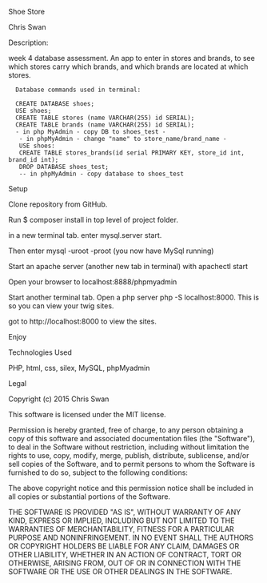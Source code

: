 
 Shoe Store

 Chris Swan

 Description:

week 4 database assessment. An app to enter in stores and brands, to see which stores carry which brands, and which brands are located at which stores.

      Database commands used in terminal:

      CREATE DATABASE shoes;
      USE shoes;
      CREATE TABLE stores (name VARCHAR(255) id SERIAL);
      CREATE TABLE brands (name VARCHAR(255) id SERIAL);
      - in php MyAdmin - copy DB to shoes_test -  
       - in phpMyAdmin - change "name" to store_name/brand_name -
       USE shoes:
       CREATE TABLE stores_brands(id serial PRIMARY KEY, store_id int, brand_id int);
       DROP DATABASE shoes_test;
       -- in phpMyAdmin - copy database to shoes_test


 Setup

 Clone repository from GitHub.

 Run $ composer install in top level of project folder.

 in a new terminal tab. enter mysql.server start.

 Then enter mysql -uroot -proot (you now have MySql running)

 Start an apache server (another new tab in terminal) with apachectl start

 Open your browser to localhost:8888/phpmyadmin

 Start another terminal tab. Open a php server php -S localhost:8000. This is so you can view your twig sites.

 got to http://localhost:8000 to view the sites.

 Enjoy

 Technologies Used

 PHP, html, css, silex, MySQL, phpMyadmin

 Legal

 Copyright (c) 2015 Chris Swan

 This software is licensed under the MIT license.

 Permission is hereby granted, free of charge, to any person obtaining a copy of this software and associated documentation files (the "Software"), to deal in the Software without restriction, including without limitation the rights to use, copy, modify, merge, publish, distribute, sublicense, and/or sell copies of the Software, and to permit persons to whom the Software is furnished to do so, subject to the following conditions:

 The above copyright notice and this permission notice shall be included in all copies or substantial portions of the Software.

 THE SOFTWARE IS PROVIDED "AS IS", WITHOUT WARRANTY OF ANY KIND, EXPRESS OR IMPLIED, INCLUDING BUT NOT LIMITED TO THE WARRANTIES OF MERCHANTABILITY, FITNESS FOR A PARTICULAR PURPOSE AND NONINFRINGEMENT. IN NO EVENT SHALL THE AUTHORS OR COPYRIGHT HOLDERS BE LIABLE FOR ANY CLAIM, DAMAGES OR OTHER LIABILITY, WHETHER IN AN ACTION OF CONTRACT, TORT OR OTHERWISE, ARISING FROM, OUT OF OR IN CONNECTION WITH THE SOFTWARE OR THE USE OR OTHER DEALINGS IN THE SOFTWARE.
